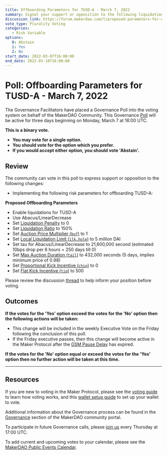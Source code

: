 ```yaml
---
title: Offboarding Parameters for TUSD-A - March 7, 2022
summary: Signal your support or opposition to the following liquidation prameters, designed to offboard TUSD-A.
discussion_link: https://forum.makerdao.com/t/proposed-parameters-for-offboarding-tusd-a/13506
vote_type: Plurality Voting
categories:
   - Risk Variable
options:
   0: Abstain
   1: Yes
   2: No
start_date: 2022-03-07T16:00:00
end_date: 2022-03-10T16:00:00
---
```

# Poll: Offboarding Parameters for TUSD-A - March 7, 2022

The Governance Facilitators have placed a Governance Poll into the voting system on behalf of the MakerDAO Community. This Governance [Poll](https://community-development.makerdao.com/en/learn/governance/on-chain-gov) will be active for three days beginning on Monday, March 7 at 16:00 UTC.

**This is a binary vote.** 
- **You may vote for a single option.** 
- **You should vote for the option which you prefer.**
- **If you would accept either option, you should vote 'Abstain'.**

## Review

The community can vote in this poll to express support or opposition to the following changes: 
* Implementing the following risk parameters for offboarding TUSD-A:

**Proposed Offboarding Parameters**

* Enable liquidations for TUSD-A
* Use Abacus/LinearDecrease 
* Set [Liquidation Penalty](https://makerdao.world/en/learn/governance/param-liquidation-penalty/) to 0
* Set [Liquidation Ratio](https://makerdao.world/en/learn/governance/param-liquidation-ratio/) to 150%
* Set [Auction Price Multiplier (`buf`)](https://manual.makerdao.com/parameter-index/collateral-auction/param-auction-price-multiplier) to 1
* Set [Local Liquidation Limit (`ilk.hole`)](https://manual.makerdao.com/parameter-index/collateral-auction/param-local-liquidation-limit) to 5 million DAI
* Set tau for Abacus/LinearDecrease to 21,600,000 second (estimated 10bps drop per 6 hours = 250 days till 0)
* Set [Max Auction Duration (`tail`)](https://manual.makerdao.com/parameter-index/collateral-auction/param-max-auction-duration) to 432,000 seconds (5 days, implies minimum price of 0.98)
* Set [Proportional Kick Incentive (`chip`)](https://manual.makerdao.com/parameter-index/collateral-auction/param-proportional-kick-incentive) to 0
* Set [Flat Kick Incentive (`tip`)](https://manual.makerdao.com/parameter-index/collateral-auction/param-flat-kick-incentive) to 500 

Please review the discussion [thread](https://forum.makerdao.com/t/proposed-parameters-for-offboarding-tusd-a/13506) to help inform your position before voting.

## Outcomes

**If the votes for the 'Yes' option exceed the votes for the 'No' option then the following actions will be taken:**
* This change will be included in the weekly Executive Vote on the Friday following the conclusion of this poll.
* If the Friday executive passes, then this change will become active in the Maker Protocol after the [GSM Pause Delay](https://community-development.makerdao.com/en/learn/governance/param-gsm-pause-delay) has expired.

**If the votes for the 'No' option equal or exceed the votes for the 'Yes' option then no further action will be taken at this time.**

---

## Resources

If you are new to voting in the Maker Protocol, please see the [voting guide](https://community-development.makerdao.com/en/learn/governance/how-voting-works/) to learn how voting works, and this [wallet setup guide](https://community-development.makerdao.com/en/learn/governance/voting-setup/) to set up your wallet to vote.

Additional information about the Governance process can be found in the [Governance](https://community-development.makerdao.com/en/learn/governance) section of the MakerDAO community portal.

To participate in future Governance calls, please [join us](https://github.com/makerdao/community/tree/master/governance/governance-and-risk-meetings) every Thursday at 17:00 UTC.

To add current and upcoming votes to your calendar, please see the [MakerDAO Public Events Calendar](https://calendar.google.com/calendar/embed?src=makerdao.com_3efhm2ghipksegl009ktniomdk%40group.calendar.google.com&ctz=UTC&mode=week&showCalendars=0&showPrint=0).
